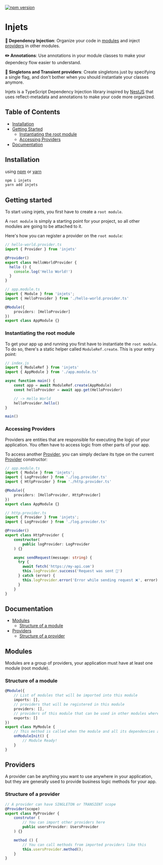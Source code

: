[![npm version](https://badge.fury.io/js/injets.svg)](https://badge.fury.io/js/injets)

# Injets

**💉 Dependency Injection**: Organize your code in [modules](#modules) and inject [providers](#providers) in other modules.

**✏️ Annotations**:  Use annotations in your module classes to make your dependecy flow easier to understand.

**🏢 Singletons and Transient providers**: Create singletons just by specifying a single flag, and don't bother when you should instantiate your classes anymore.

Injets is a TypeScript Dependency Injection library inspired by [NestJS](https://nestjs.com/)
that uses reflect-metadata and annotations
to make your code more organized.

## Table of Contents

- [Installation](#installation)
- [Getting Started](#getting-started)
  - [Instantiating the root module](#instantiating-the-root-module)
  - [Accessing Providers](#accessing-providers)
- [Documentation](#documentation)

## Installation

using [npm](https://www.npmjs.com/) or [yarn](https://yarnpkg.com/)

```bash
npm i injets
yarn add injets
```

## Getting started

To start using injets, you first have to create a `root module`.

A `root module` is simply a starting point for your project, so all
other modules are going to be attached to it.

Here's how you can register a provider on the `root module`:

```typescript
// hello-world.provider.ts
import { Provider } from 'injets'

@Provider()
export class HelloWorldProvider {
  hello () {
    console.log('Hello World!')
  }
}

// app.module.ts
import { Module } from 'injets';
import { HelloProvider } from './hello-world.provider.ts'

@Module({
    providers: [HelloProvider]
})
export class AppModule {}
```

### Instantiating the root module

To get your app up and running you first have to instantiate the `root module`.
To do so, there's a static helper called `ModuleRef.create`.
This is your entry point:

```typescript
// index.js
import { ModuleRef } from 'injets'
import { AppModule } from './app.module.ts'

async function main() {
    const app = await ModuleRef.create(AppModule)
    const helloProvider = await app.get(HelloProvider)

    // -> Hello World
    helloProvider.hello()
}

main()
```

### Accessing Providers

Providers are entities that are responsible for executing the logic of your application.
You often have to access logic from other parts of your app.

To access another [Provider](#providers), you can simply declare its type
on the current [Provider](#providers) constructor:

```typescript
// app.module.ts
import { Module } from 'injets';
import { LogProvider } from './log.provider.ts'
import { HttpProvider } from './http.provider.ts'

@Module({
    providers: [HelloProvider, HttpProvider]
})
export class AppModule {}

// http.provider.ts
import { Provider } from 'injets';
import { LogProvider } from './log.provider.ts'

@Provider()
export class HttpProvider {
    constructor(
        public logProvider: LogProvider
    ) {}

    async sendRequest(message: string) {
      try {
        await fetch('https://my-api.com')
        this.logProvider.success('Request was sent 🚀')
      } catch (error) {
        this.logProvider.error('Error while sending request ❌', error)
      }
    }
}
```

## Documentation

- [Modules](#modules)
  - [Structure of a module](#structure-of-a-module)
- [Providers](#providers)
  - [Structure of a provider](#structure-of-a-provider)

## Modules

Modules are a group of providers, your application must have at least one module (root module).

### Structure of a module

```typescript
@Module({
    // List of modules that will be imported into this module
    imports: [],
    // providers that will be registered in this module
    providers: [],
    // providers of this module that can be used in other modules where this module was imported
    exports: []
})
export class MyModule {
    // This method is called when the module and all its dependencies are initialized
    onModuleInit() {
        // Module Ready!
    }
}
```

## Providers

A provider can be anything you want to use anywhere in your application, but they are generally used to provide business logic methods for your app.

### Structure of a provider

```typescript
// A provider can have SINGLETON or TRANSIENT scope
@Provider(scope)
export class MyProvider {
    construtor (
        // You can import other providers here
        public usersProvider: UsersProvider
    ) {}

    method () {
        // You can call methods from imported providers like this
        this.usersProvider.method();
    }
}
```
